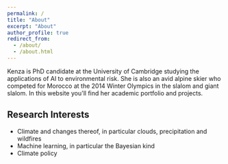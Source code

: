 ```yaml
---
permalink: /
title: "About"
excerpt: "About"
author_profile: true
redirect_from: 
  - /about/
  - /about.html
---
```


Kenza is PhD candidate at the University of Cambridge studying the applications of AI to environmental risk. She is also an avid alpine skier who competed for Morocco at the 2014 Winter Olympics in the slalom and giant slalom. In this website you'll find her academic portfolio and projects.

Research Interests
----

* Climate and changes thereof, in particular clouds, precipitation and wildfires
* Machine learning, in particular the Bayesian kind
* Climate policy
